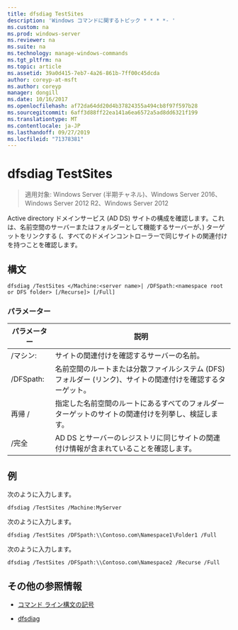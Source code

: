 ```yaml
---
title: dfsdiag TestSites
description: 'Windows コマンドに関するトピック * * * *- '
ms.custom: na
ms.prod: windows-server
ms.reviewer: na
ms.suite: na
ms.technology: manage-windows-commands
ms.tgt_pltfrm: na
ms.topic: article
ms.assetid: 39a0d415-7eb7-4a26-861b-7ff00c45dcda
author: coreyp-at-msft
ms.author: coreyp
manager: dongill
ms.date: 10/16/2017
ms.openlocfilehash: af72da64dd20d4b37824355a494cb8f97f597b28
ms.sourcegitcommit: 6aff3d88ff22ea141a6ea6572a5ad8dd6321f199
ms.translationtype: MT
ms.contentlocale: ja-JP
ms.lasthandoff: 09/27/2019
ms.locfileid: "71378381"
---
```

# <a name="dfsdiag-testsites"></a>dfsdiag TestSites

>適用対象: Windows Server (半期チャネル)、Windows Server 2016、Windows Server 2012 R2、Windows Server 2012

Active directory ドメインサービス \(AD DS\) サイトの構成を確認します。これは、名前空間のサーバーまたはフォルダーとして機能するサーバーが、\) ターゲットをリンクする \(、すべてのドメインコントローラーで同じサイトの関連付けを持つことを確認します。  
  
  
  
## <a name="syntax"></a>構文  
  
```  
dfsdiag /TestSites </Machine:<server name>| /DFSpath:<namespace root or DFS folder> [/Recurse]> [/Full]  
```  
  
### <a name="parameters"></a>パラメーター  
  
|パラメーター|説明|  
|-------|--------|  
|\/マシン:<server name>|サイトの関連付けを確認するサーバーの名前。|  
|\/DFSpath:<namespace root or DFS folder>|名前空間のルートまたは分散ファイルシステム \(DFS\) フォルダー \(リンク\)、サイトの関連付けを確認するターゲット。|  
|再帰 \/|指定した名前空間のルートにあるすべてのフォルダーターゲットのサイトの関連付けを列挙し、検証します。|  
|\/完全|AD DS とサーバーのレジストリに同じサイトの関連付け情報が含まれていることを確認します。|  
  
## <a name="BKMK_Examples"></a>例  
次のように入力します。  
  
```  
dfsdiag /TestSites /Machine:MyServer  
```  
  
次のように入力します。  
  
```  
dfsdiag /TestSites /DFSpath:\\Contoso.com\Namespace1\Folder1 /Full  
```  
  
次のように入力します。  
  
```  
dfsdiag /TestSites /DFSpath:\\Contoso.com\Namespace2 /Recurse /Full  
```  
  
## <a name="additional-references"></a>その他の参照情報  
  
-   [コマンド ライン構文の記号](command-line-syntax-key.md)  
  
-   [dfsdiag](dfsdiag.md)  
  

